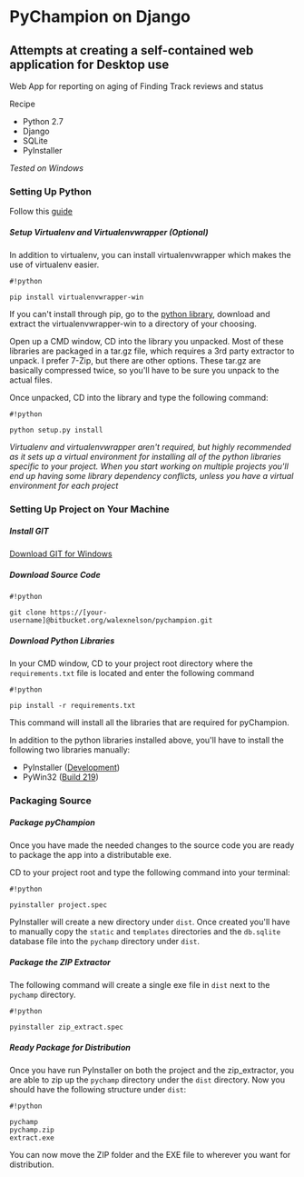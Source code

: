 # PyChampion on Django

## Attempts at creating a self-contained web application for Desktop use

Web App for reporting on aging of Finding Track reviews and status

Recipe

* Python 2.7
* Django
* SQLite
* PyInstaller

*Tested on Windows*

### Setting Up Python

Follow this [guide](http://docs.python-guide.org/en/latest/starting/install/win/)

##### Setup Virtualenv and Virtualenvwrapper (Optional)

In addition to virtualenv, you can install virtualenvwrapper which makes the use of virtualenv easier.

```
#!python

pip install virtualenvwrapper-win
```

If you can't install through pip, go to the [python library](https://pypi.python.org/pypi/virtualenvwrapper-win), download and extract the virtualenvwrapper-win to a directory of your choosing.

Open up a CMD window, CD into the library you unpacked. Most of these libraries are packaged in a tar.gz file, which requires a 3rd party extractor to unpack. I prefer 7-Zip, but there are other options. These tar.gz are basically compressed twice, so you'll have to be sure you unpack to the actual files. 

Once unpacked, CD into the library and type the following command:

```
#!python

python setup.py install
```

*Virtualenv and virtualenvwrapper aren't required, but highly recommended as it sets up a virtual environment for installing all of the python libraries specific to your project. When you start working on multiple projects you'll end up having some library dependency conflicts, unless you have a virtual environment for each project*

### Setting Up Project on Your Machine

##### Install GIT

[Download GIT for Windows](http://git-scm.com/download/win)

##### Download Source Code

```
#!python

git clone https://[your-username]@bitbucket.org/walexnelson/pychampion.git
```

##### Download Python Libraries

In your CMD window, CD to your project root directory where the ```requirements.txt``` file is located and enter the following command

```
#!python

pip install -r requirements.txt
```

This command will install all the libraries that are required for pyChampion. 

In addition to the python libraries installed above, you'll have to install the following two libraries manually:

* PyInstaller ([Development](https://github.com/pyinstaller/pyinstaller/zipball/develop)) 
* PyWin32 ([Build 219](http://sourceforge.net/projects/pywin32/files/pywin32/Build%20219/)) 

### Packaging Source

##### Package pyChampion

Once you have made the needed changes to the source code you are ready to package the app into a distributable exe.

CD to your project root and type the following command into your terminal:

```
#!python

pyinstaller project.spec
```

PyInstaller will create a new directory under ```dist```. Once created you'll have to manually copy the ```static``` and ```templates``` directories and the ```db.sqlite``` database file into the ```pychamp``` directory under ```dist```. 

##### Package the ZIP Extractor

The following command will create a single exe file in ```dist``` next to the ```pychamp``` directory.
```
#!python

pyinstaller zip_extract.spec
```

##### Ready Package for Distribution

Once you have run PyInstaller on both the project and the zip_extractor, you are able to zip up the ```pychamp``` directory under the ```dist``` directory. Now you should have the following structure under ```dist```:

```
#!python

pychamp
pychamp.zip
extract.exe
```

You can now move the ZIP folder and the EXE file to wherever you want for distribution.